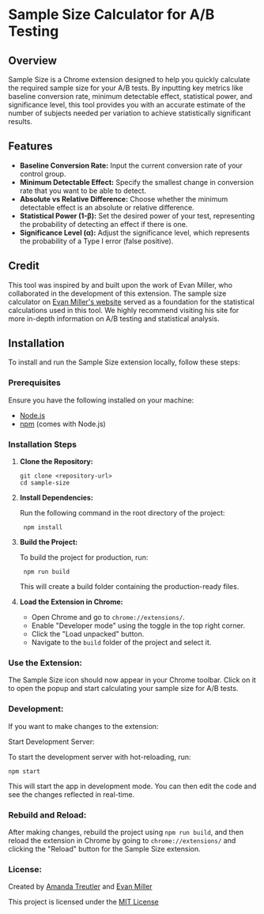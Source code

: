 # Sample Size Calculator for A/B Testing

## Overview

Sample Size is a Chrome extension designed to help you quickly calculate the required sample size for your A/B tests. By inputting key metrics like baseline conversion rate, minimum detectable effect, statistical power, and significance level, this tool provides you with an accurate estimate of the number of subjects needed per variation to achieve statistically significant results.

## Features

- **Baseline Conversion Rate:** Input the current conversion rate of your control group.
- **Minimum Detectable Effect:** Specify the smallest change in conversion rate that you want to be able to detect.
- **Absolute vs Relative Difference:** Choose whether the minimum detectable effect is an absolute or relative difference.
- **Statistical Power (1-β):** Set the desired power of your test, representing the probability of detecting an effect if there is one.
- **Significance Level (α):** Adjust the significance level, which represents the probability of a Type I error (false positive).

## Credit

This tool was inspired by and built upon the work of Evan Miller, who collaborated in the development of this extension. The sample size calculator on [Evan Miller's website](https://www.evanmiller.org/ab-testing/sample-size.html) served as a foundation for the statistical calculations used in this tool. We highly recommend visiting his site for more in-depth information on A/B testing and statistical analysis.

## Installation

To install and run the Sample Size extension locally, follow these steps:

### Prerequisites

Ensure you have the following installed on your machine:

- [Node.js](https://nodejs.org/)
- [npm](https://www.npmjs.com/) (comes with Node.js)

### Installation Steps

1. **Clone the Repository:**

    ```
    git clone <repository-url>
    cd sample-size
    ```

2. **Install Dependencies:**

    Run the following command in the root directory of the project:

        npm install

3. **Build the Project:**

    To build the project for production, run:

        npm run build

    This will create a build folder containing the production-ready files.

4. **Load the Extension in Chrome:**

    - Open Chrome and go to `chrome://extensions/`.
    - Enable "Developer mode" using the toggle in the top right corner.
    - Click the "Load unpacked" button.
    - Navigate to the `build` folder of the project and select it.

### Use the Extension:

The Sample Size icon should now appear in your Chrome toolbar. Click on it to open the popup and start calculating your sample size for A/B tests.

### Development:

If you want to make changes to the extension:

Start Development Server:

To start the development server with hot-reloading, run:

    npm start

This will start the app in development mode. You can then edit the code and see the changes reflected in real-time.

### Rebuild and Reload:

After making changes, rebuild the project using `npm run build`, and then reload the extension in Chrome by going to `chrome://extensions/` and clicking the "Reload" button for the Sample Size extension.

### License:

Created by [Amanda Treutler](www.amandatreutler.com) and [Evan Miller](https://www.evanmiller.org/)

This project is licensed under the [MIT License](https://choosealicense.com/licenses/mit/)
